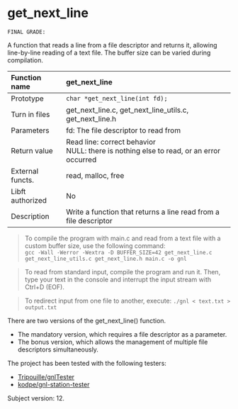 # get_next_line

```
FINAL GRADE: 
```

 A function that reads a line from a file descriptor and returns it, allowing line-by-line reading of a text file.
 The buffer size can be varied during compilation.
 
| Function name    | get_next_line                       |
|:-----------------|:------------------------------------|
| Prototype        | `char *get_next_line(int fd);`      |
| Turn in files    | get_next_line.c, get_next_line_utils.c, get_next_line.h |
| Parameters       | fd: The file descriptor to read from |
| Return value     | Read line: correct behavior<br>NULL: there is nothing else to read, or an error occurred |
| External functs. | read, malloc, free                  |
| Libft authorized | No                                  |
| Description      | Write a function that returns a line read from a file descriptor |

> To compile the program with main.c and read from a text file with a custom buffer size, use the following command:<br>
> `gcc -Wall -Werror -Wextra -D BUFFER_SIZE=42 get_next_line.c get_next_line_utils.c get_next_line.h main.c -o gnl`

> To read from standard input, compile the program and run it. Then, type your text in the console and interrupt the input stream with Ctrl+D (EOF).

> To redirect input from one file to another, execute: 
> `./gnl < text.txt > output.txt`

There are two versions of the get_next_line() function.
* The mandatory version, which requires a file descriptor as a parameter.
* The bonus version, which allows the management of multiple file descriptors simultaneously.

The project has been tested with the following testers:
- [Tripouille/gnlTester](https://github.com/Tripouille/gnlTester)
- [kodpe/gnl-station-tester](https://github.com/kodpe/gnl-station-tester)

Subject version: 12.
